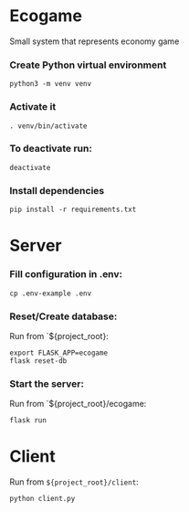 # Ecogame
Small system that represents economy game

### Create Python virtual environment 
```
python3 -m venv venv
```
### Activate it
```
. venv/bin/activate
```
### To deactivate run:
```
deactivate
```
### Install dependencies
```
pip install -r requirements.txt
```
# Server
### Fill configuration in .env:
```
cp .env-example .env
```
### Reset/Create database:
Run from `${project_root}: 
```
export FLASK_APP=ecogame
flask reset-db
```
### Start the server:
Run from `${project_root}/ecogame: 
```
flask run
```
# Client
Run from `${project_root}/client`:
```
python client.py
```
